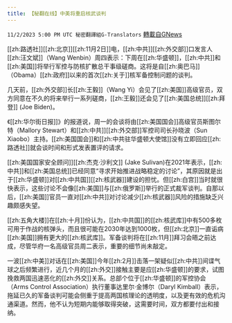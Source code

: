 ```yaml
---
title: 【秘翻在线】中美将重启核武谈判
---
```

`11/2/2023 5:00 PM UTC 秘密翻譯組G-Translators` [轉載自GNews](https://gnews.org/articles/1914090)

         

[[zh:路透社]][[zh:北京]][[zh:11月2日]]电，[[zh:中共]][[zh:外交部]]口发言人[[zh:汪文斌]]（Wang Wenbin）周四表示：下周在[[zh:华盛顿]]，[[zh:中共]]和[[zh:美国]]将举行军控与防核扩散总干事级磋商。这将是自[[zh:奥巴马]]（Obama）[[zh:政府]]以来的首次[[zh:关于]]核军备控制问题的谈判。

  几天前，[[zh:外交部]]长[[zh:王毅]]（Wang Yi）会见了[[zh:美国]]高级官员，双方同意在不久的将来举行一系列磋商，[[zh:王毅]]还会见了[[zh:美国总统]][[zh:拜登]] (Joe Biden)。

  《[[zh:华尔街日报]]》的报道说，周一的会谈将由[[zh:美国国会]]高级官员斯图尔特（Mallory Stewart）和[[zh:中共]][[zh:外交部]]军控司司长孙晓波（Sun Xiaobo）主持。[[zh:美国国会]]和[[zh:中共驻华盛顿大使馆]]没有立即回应[[zh:路透社]]就会谈时间和形式发表置评的请求。

  [[zh:美国国家安全顾问]][[zh:杰克·沙利文]] (Jake Sulivan)在2021年表示，[[zh:中共]]和[[zh:美国总统]]已经同意“寻求开始推进战略稳定的讨论”，其原因就是出于[[zh:华盛顿]]对[[zh:中共国]][[zh:核武器]]建设的担忧。但[[zh:白宫]]当时就很快表示，这些讨论不会像[[zh:美国]]与[[zh:俄罗斯]]举行的正式裁军谈判。自那以后，[[zh:美国]]官员一直对[[zh:中共]]对讨论减少[[zh:核武器]]风险的措施缺乏兴趣颇感失望。

  [[zh:五角大楼]]在[[zh:十月]]份认为，[[zh:中共国]]的[[zh:核武库]]中有500多枚可用于作战的核弹头，而且很可能在2030年达到1000枚，但[[zh:北京]]一直诟病[[zh:美国]]拥有更大的[[zh:核武库]]。军备谈判将在[[zh:11月]]拜习会晤之前达成，尽管华府一名高级官员周二表示，重要的细节尚未敲定。

  一波[[zh:中美]]对话在[[zh:美国]]今年[[zh:2月]]击落一架疑似[[zh:中共]]间谍气球之后频繁进行，近几个月的[[zh:外交]]接触主要是应[[zh:华盛顿]]的要求，试图挽救两国迅速恶化的[[zh:外交]]关系。总部个位于[[zh:华盛顿]]的军控协会（Arms Control Association）执行董事达里尔·金博尔（Daryl Kimball）表示，拖延已久的军备谈判可能会侧重于提高两国核理论的透明度，以及更有效的危机沟通渠道。然而，他不认为短期内能够取得突破，这需要时间，双方都要付出和接纳。
